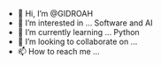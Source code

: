 - 👋 Hi, I’m @GIDROAH
- 👀 I’m interested in ... Software and AI
- 🌱 I’m currently learning ... Python
- 💞️ I’m looking to collaborate on ...
- 📫 How to reach me ...

<!---
GIDROAH/GIDROAH is a ✨ special ✨ repository because its `README.md` (this file) appears on your GitHub profile.
You can click the Preview link to take a look at your changes.
--->
